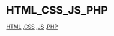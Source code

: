 # HTML_CSS_JS_PHP
[HTML](https://github.com/sajithlakshan/HTML_CSS_JS_PHP/blob/main/HTML/html_Note.md)
,[CSS](https://github.com/sajithlakshan/HTML_CSS_JS_PHP/blob/main/CSS/CSS_note.md)
,[JS](https://github.com/sajithlakshan/HTML_CSS_JS_PHP/blob/main/JS/JS_Notis.md)
,[PHP](https://github.com/sajithlakshan/HTML_CSS_JS_PHP/blob/main/PHP/PHP_Notic.md)




